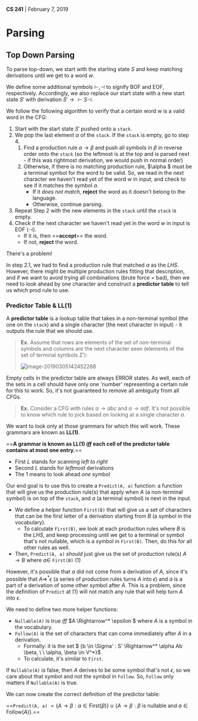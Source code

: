 __CS 241__ | February 7, 2019

# Parsing

## Top Down Parsing

To parse top-down, we start with the starting state $S$ and keep matching derivations until we get to a word $w$.

We define some additional symbols $\vdash, \dashv$ to signify BOF and EOF, respectively. Accordingly, we also replace our start state with a new start state $S'$ with derivation $S' \rightarrow \vdash S \dashv$.

We follow the following algorithm to verify that a certain word $w$ is a valid word in the CFG:

1. Start with the start state $S'$ pushed onto a `stack`.
2. We pop the last element $\alpha$ of the `stack`. If the `stack` is empty, go to step 4.
   1. Find a production rule $\alpha \rightarrow \beta$ and push all symbols in $\beta$ in reverse order onto the `stack` (so the leftmost is at the top and is parsed next - if this was rightmost derivation, we would push in normal order)
   2. Otherwise, if there is no matching production rule, $\alpha  $ must be a terminal symbol for the word to be valid. So, we read in the next character we haven't read yet of the word $w$ in input, and check to see if it matches the symbol $\alpha$. 
      - If it _does not match,_ **reject** the word as it doesn't belong to the language.
      - Otherwise, continue parsing.
3. Repeat Step 2 with the new elements in the `stack` until the `stack` is empty.
4. Check if the next character we haven't read yet in the word $w$ in input is EOF $(\dashv)$.
   - If it is, then ==**accept**== the word.
   - If not, **reject** the word.

There's a problem!

In step $2.1$, we had to find a production rule that matched $\alpha$ as the $LHS$. However, there might be multiple production rules fitting that description, and if we want to avoid trying all combinations (brute force = bad), then we need to look ahead by one character and construct a **predictor table** to tell us which prod rule to use.

### Predictor Table & LL(1)

A **predictor table** is a lookup table that takes in a non-terminal symbol (the one on the `stack`) and a single character (the next character in input) - it outputs the rule that we should use.

> **Ex.** Assume that rows are elements of the set of non-terminal symbols and columns are the next character seen (elements of the set of terminal symbols $\Sigma'​$):
>
> ![image-20190305142452268](assets/image-20190305142452268.png)

Empty cells in the predictor table are always ERROR states. As well, each of the sets in a cell should have only one 'number' representing a certain rule for this to work. So, it's not guaranteed to remove all ambiguity from all CFGs.

> **Ex.** Consider a CFG with rules $\alpha \rightarrow abc$ and $\alpha \rightarrow adf$. It's not possible to know which rule to pick based on looking at a single character $a$.

We want to look only at those grammars for which this will work. These grammars are known as **LL(1)**.

==__A grammar is known as LL(1) _iff_ each cell of the predictor table contains at most one entry.__==

- First $L$ stands for scanning _left to right_
- Second $L$ stands for _leftmost_ derivations
- The $1$ means to look ahead _one_ symbol

Our end goal is to use this to create a `Predict(A, a)` function: a function that will give us the production rule(s) that apply when $A$ (a non-terminal symbol) is on top of the `stack`, and $a$ (a terminal symbol) is next in the input.

- We define a helper function `First(B)` that will give us a set of characters that can be the first letter of a derivation starting from $B$ (a symbol in the vocabulary).
  - To calculate `First(B)`, we look at each production rules where $B$ is the $LHS$, and keep processing until we get to a terminal or symbol that's not nullable, which is a symbol in `First(B)`. Then, do this for all other rules as well.
- Then, `Predict(A, a)` _should_ just give us the set of production rule(s) $A \rightarrow B$ where $a \in$ `First(B)` $(1)$

However, it's possible that $a$ did not come from a derivation of $A$, since it's possible that $A \Rightarrow^* \epsilon$ (a series of production rules turns $A$ into $\epsilon$) and $a$ is a part of a derivation of some other symbol after $A$. This is a problem, since the definition of `Predict` at $(1)$ will not match any rule that will help turn $A$ into $\epsilon$.

We need to define two more helper functions:

- `Nullable(A)` is true _iff_ $A \Rightarrow^* \epsilon $ where $A$ is a symbol in the vocabulary.
- `Follow(A)` is the set of characters that can come immediately after $A$ in a derivation. 
  - Formally: it is the set $ \{b \in \Sigma' : S' \Rightarrow^* \alpha Ab \beta, \ \ \alpha, \beta \in V^*\}$
  - To calculate, it's similar to `First`.

If `Nullable(A)` is false, then $A$ derives to be some symbol that's not $\epsilon$, so we care about that symbol and not the symbol in `Follow`. So, `Follow` only matters if `Nullable(A)` is true.

We can now create the correct definition of the predictor table:

==`Predict(A, a)` $= \{A \rightarrow \beta : a \in \text{First}(\beta)\} \cup \{A \rightarrow \beta : \beta \text{ is nullable and } a \in \text{Follow}(A)\}$.==

